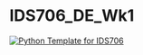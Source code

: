 # IDS706_DE_Wk1
[![Python Template for IDS706](https://github.com/codeteme/IDS706_DE_Wk1/actions/workflows/main.yml/badge.svg)](https://github.com/codeteme/IDS706_DE_Wk1/actions/workflows/main.yml)
